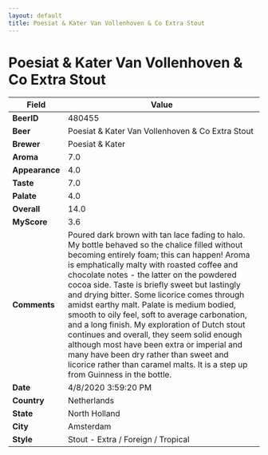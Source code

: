 ```yaml
---
layout: default
title: Poesiat & Kater Van Vollenhoven & Co Extra Stout
---
```


# Poesiat & Kater Van Vollenhoven & Co Extra Stout

| Field         | Value     |
|---------------|-----------|
| **BeerID** | 480455 |
| **Beer** | Poesiat & Kater Van Vollenhoven & Co Extra Stout |
| **Brewer** | Poesiat & Kater |
| **Aroma** | 7.0 |
| **Appearance** | 4.0 |
| **Taste** | 7.0 |
| **Palate** | 4.0 |
| **Overall** | 14.0 |
| **MyScore** | 3.6 |
| **Comments** | Poured dark brown with tan lace fading to halo. My bottle behaved so the chalice filled without becoming entirely foam; this can happen! Aroma is emphatically malty with roasted coffee and chocolate notes - the latter on the powdered cocoa side. Taste is briefly sweet but lastingly and drying bitter. Some licorice comes through amidst earthy malt. Palate is medium bodied, smooth to oily feel, soft to average carbonation, and a long finish. My exploration of Dutch stout continues and overall, they seem solid enough although most have been extra or imperial and many have been dry rather than sweet and licorice rather than caramel malts. It is a step up from Guinness in the bottle. |
| **Date** | 4/8/2020 3:59:20 PM |
| **Country** | Netherlands |
| **State** | North Holland |
| **City** | Amsterdam |
| **Style** | Stout - Extra / Foreign / Tropical |

